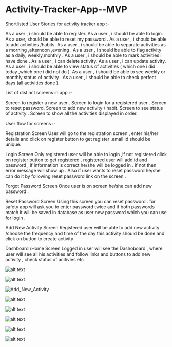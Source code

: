 # Activity-Tracker-App--MVP


Shortlisted User Stories for activity tracker app :-

As a user , i should be able to register.
As a user , i should be able to login.
As a user,  should be able to reset my password .
As a user , i should be able to add activities /habits.
As a user , i should be able to separate activities as a morning ,afternoon ,evening  .
As a user , i should be able to flag activity as a daily, weekly,monthly .
As a user , i should be able to mark activities i have done .
As a user , i can delete activity.
As a user , i can update activity.
As a user , i should be able to view status of activities ( which one i did today ,which one i did not do ).
As a user , i should be able to see weekly or monthly status of activity .
As a user , i should be able to check perfect days  (all activities done ).


List of distinct screens in app :-

Screen to register a new user .
Screen to login for a registered user .
Screen to reset password.
Screen to add new activity / habit.
Screen to see status of activity .
Screen to show all the activities displayed in order.


User  flow for screens :-

Registration Screen 
	  User will go to the registration screen , enter  his/her details  and click on register button to get register .email id  should be unique.


Login Screen 
	 Only  registered user will be able to login ,if not registered click on register button to get registered . registered user will add id and password  , if  information is correct  he/she will be logged in . if not then error message will show up . Also if user wants to reset password he/she  can do it by following reset password link on the screen .


Forgot Password Screen
   Once user is on screen he/she can add new password .


Reset Password Screen
   Using this screen you can reset password . for safety app will ask you to enter password twice  and if both passwords match it will be saved in database as user new password which you can use for login .


Add New Activity Screen 
		Registered user will be able to add new activity /choose the frequency and time of the day this activity should be done  and click on button to create activity .



Dashboard /Home Screen
	  Logged in user will see the Dashoboard , where user will see all his activities and follow links and buttons to add new activity , check status of acitivies etc



![alt text](https://image.ibb.co/hDw3hx/IMG_0842.jpg)

![alt text](https://image.ibb.co/gxK0Uc/IMG_0844_copy.jpg)

![Add_New_Activity](https://image.ibb.co/cv8Yzc/Add_New_Activty.png )

![alt text](https://ibb.co/d68oXx )

![alt text](https://ibb.co/n1r8Xx )

![alt text](https://ibb.co/jem8Xx )

![alt text](https://ibb.co/bUz6Kc )

![alt text](https://ibb.co/fHg8Xx )



